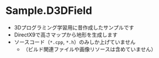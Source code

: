 # Sample.D3DField

* 3Dプログラミング学習用に昔作成したサンプルです
* DirectX9で高さマップから地形を生成します
* ソースコード（`*.cpp`, `*.h`）のみしか上げていません
    * （ビルド関連ファイルや画像リソースは含めていません）
